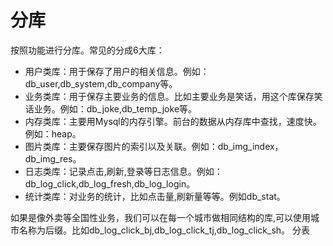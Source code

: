 # 分库

按照功能进行分库。常见的分成6大库：

- 用户类库：用于保存了用户的相关信息。例如：db_user,db_system,db_company等。
- 业务类库：用于保存主要业务的信息。比如主要业务是笑话，用这个库保存笑话业务。例如：db_joke,db_temp_joke等。
- 内存类库：主要用Mysql的内存引擎。前台的数据从内存库中查找，速度快。例如：heap。
- 图片类库：主要保存图片的索引以及关联。例如：db_img_index，db_img_res。
- 日志类库：记录点击,刷新,登录等日志信息。例如：db_log_click,db_log_fresh,db_log_login。
- 统计类库：对业务的统计，比如点击量,刷新量等等。例如db_stat。

如果是像外卖等全国性业务，我们可以在每一个城市做相同结构的库,可以使用城市名称为后缀。比如db_log_click_bj,db_log_click_tj,db_log_click_sh。
分表